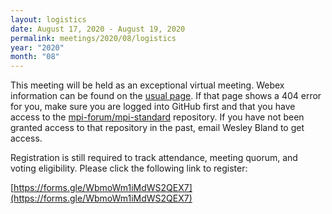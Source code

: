 ```yaml
---
layout: logistics
date: August 17, 2020 - August 19, 2020
permalink: meetings/2020/08/logistics
year: "2020"
month: "08"
---
```



This meeting will be held as an exceptional virtual meeting. Webex information can be found on the
[usual page](https://github.com/mpi-forum/mpi-standard/wiki/MPI-Forum-Webex-Information). If that
page shows a 404 error for you, make sure you are logged into GitHub first and that you have access
to the [mpi-forum/mpi-standard](https://github.com/mpi-forum/mpi-standard) repository. If you have
not been granted access to that repository in the past, email Wesley Bland to get access.

Registration is still required to track attendance, meeting quorum, and voting eligibility. Please
click the following link to register:

[https://forms.gle/WbmoWm1iMdWS2QEX7](https://forms.gle/WbmoWm1iMdWS2QEX7)

